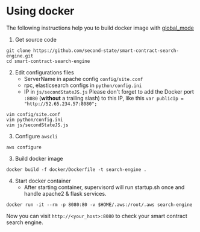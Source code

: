 # Using docker

The following instructions help you to build docker image with [global_mode](https://github.com/second-state/smart-contract-search-engine/blob/master/documentation/global_mode.md)

1. Get source code

```
git clone https://github.com/second-state/smart-contract-search-engine.git
cd smart-contract-search-engine
```

2. Edit configurations files
    - ServerName in apache config `config/site.conf`
    - rpc, elasticsearch configs in `python/config.ini`
    - IP in `js/secondStateJS.js` 
    Please don't forget to add the Docker port `:8080` (**without** a trailing slash) to this IP, like this `var publicIp = "http://52.65.234.57:8080"; `

```
vim config/site.conf
vim python/config.ini
vim js/secondStateJS.js
```

3. Configure `awscli`

```
aws configure
```

3. Build docker image

```
docker build -f docker/Dockerfile -t search-engine .
```

4. Start docker container
    - After starting container, supervisord will run startup.sh once and handle apache2 & flask services.

```
docker run -it --rm -p 8080:80 -v $HOME/.aws:/root/.aws search-engine
```

Now you can visit `http://<your_host>:8080` to check your smart contract search engine.
